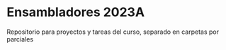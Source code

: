 # Ensambladores 2023A

Repositorio para proyectos y tareas del curso, separado en carpetas por parciales

